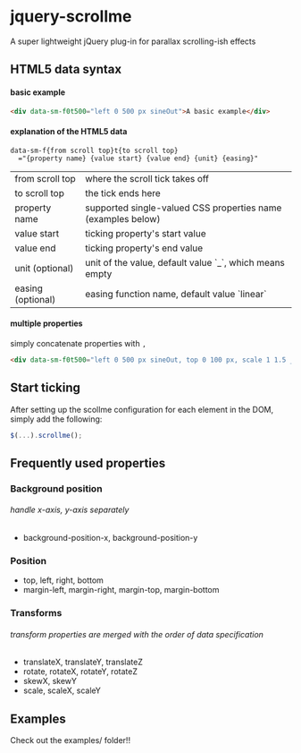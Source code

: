 jquery-scrollme
===

A super lightweight jQuery plug-in for parallax scrolling-ish effects

HTML5 data syntax
---

#### basic example
```html
<div data-sm-f0t500="left 0 500 px sineOut">A basic example</div>
```

#### explanation of the HTML5 data

    data-sm-f{from scroll top}t{to scroll top}
      ="{property name} {value start} {value end} {unit} {easing}"

<table>
  <tr>
    <td>from scroll top</td>
    <td>where the scroll tick takes off</td>
  </tr>
  <tr>
    <td>to scroll top</td>
    <td>the tick ends here</td>
  </tr>
  <tr>
    <td>property name</td>
    <td>supported single-valued CSS properties name (examples below)</td>
  </tr>
  <tr>
    <td>value start</td>
    <td>ticking property's start value</td>
  </tr>
  <tr>
    <td>value end</td>
    <td>ticking property's end value</td>
  </tr>
  <tr>
    <td>unit (optional)</td>
    <td>unit of the value, default value `_`, which means empty</td>
  </tr>
  <tr>
    <td>easing (optional)</td>
    <td>easing function name, default value `linear`</td>
  </tr>
</table>


#### multiple properties

simply concatenate properties with `,`

```html
<div data-sm-f0t500="left 0 500 px sineOut, top 0 100 px, scale 1 1.5 _ backOut">A basic example</div>
```



Start ticking
---

After setting up the scollme configuration for each element in the DOM,
simply add the following:

```javascript
$(...).scrollme();
```


Frequently used properties
---

### Background position
###### handle x-axis, y-axis separately

* background-position-x, background-position-y

### Position
* top, left, right, bottom
* margin-left, margin-right, margin-top, margin-bottom

### Transforms
###### transform properties are merged with the order of data specification

* translateX, translateY, translateZ
* rotate, rotateX, rotateY, rotateZ
* skewX, skewY
* scale, scaleX, scaleY

Examples
---
Check out the examples/ folder!!